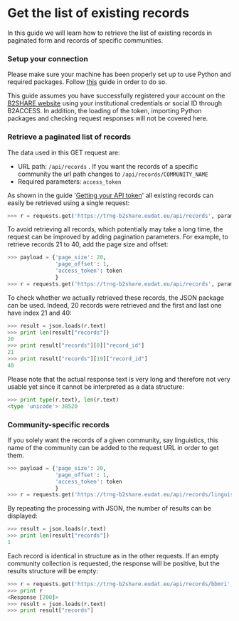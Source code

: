 # Get the list of existing records

In this guide we will learn how to retrieve the list of existing records in paginated form and records of specific communities.

### Setup your connection

Please make sure your machine has been properly set up to use Python and required packages. Follow [this](A_Setup_and_install.md) guide in order to do so.

This guide assumes you have successfully registered your account on the [B2SHARE website](https://trng-b2share.eudat.eu) using your institutional credentials or social ID through B2ACCESS. In addition, the loading of the token, importing Python packages and checking request responses will not be covered here.

### Retrieve a paginated list of records

The data used in this GET request are:

 - URL path: `/api/records` . If you want the records of a specific community the url path changes to `/api/records/COMMUNITY_NAME`
 - Required parameters: `access_token`

As shown in the guide '[Getting your API token](00_Getting_your_API_token.md)' all existing records can easily be retrieved using a single request:

```python
>>> r = requests.get('https://trng-b2share.eudat.eu/api/records', params={'access_token': token}, verify=False)
```

To avoid retrieving all records, which potentially may take a long time, the request can be improved by adding pagination parameters. 
For example, to retrieve records 21 to 40, add the page size and offset:

```python
>>> payload = {'page_size': 20,
               'page_offset': 1,
               'access_token': token
               }
>>> r = requests.get('https://trng-b2share.eudat.eu/api/records', params=payload, verify=False)
```

To check whether we actually retrieved these records, the JSON package can be used. Indeed, 20 records were retrieved and the first and last one have index 21 and 40:

```python
>>> result = json.loads(r.text)
>>> print len(result["records"])
20
>>> print result["records"][0]["record_id"]
21
>>> print result["records"][19]["record_id"]
40
```

Please note that the actual response text is very long and therefore not very usable yet since it cannot be interpreted as a data structure:

```python
>>> print type(r.text), len(r.text)
<type 'unicode'> 38520
```

### Community-specific records

If you solely want the records of a given community, say linguistics, this name of the community can be added to the request URL in order to get them.

```python
>>> payload = {'page_size': 20,
               'page_offset': 1,
               'access_token': token
               }
>>> r = requests.get('https://trng-b2share.eudat.eu/api/records/linguistics', params=payload, verify=False)
```

By repeating the processing with JSON, the number of results can be displayed:
```python
>>> result = json.loads(r.text)
>>> print len(result["records"])
1
```

Each record is identical in structure as in the other requests. If an empty community collection is requested, the response will be positive, but the results structure will be empty:
```python
>>> r = requests.get('https://trng-b2share.eudat.eu/api/records/bbmri', params=payload, verify=False)
>>> print r
<Response [200]>
>>> result = json.loads(r.text)
>>> print result["records"]
```
